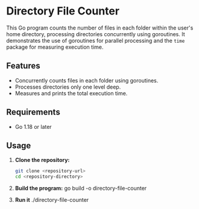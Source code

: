 # Directory File Counter

This Go program counts the number of files in each folder within the user's home directory, processing directories concurrently using goroutines. 
It demonstrates the use of goroutines for parallel processing and the `time` package for measuring execution time.

## Features

- Concurrently counts files in each folder using goroutines.
- Processes directories only one level deep.
- Measures and prints the total execution time.


## Requirements

- Go 1.18 or later

## Usage

1. **Clone the repository:**

   ```sh
   git clone <repository-url>
   cd <repository-directory>

2. **Build the program:**
go build -o directory-file-counter

3. **Run it**
./directory-file-counter